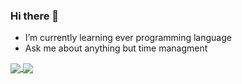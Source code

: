 ### Hi there 👋

- I’m currently learning ever programming language
- Ask me about anything but time managment

<a href="https://github.com/anuraghazra/github-readme-stats">
  <img align="center" src="https://github-readme-stats.vercel.app/api/pin/?username=rankail&repo=github-readme-stats&count_private=trueshow_icons=true?theme=gotham" />
</a>
<a href="https://github.com/anuraghazra/top-langs">
  <img align="center" src="https://github-readme-stats.vercel.app/api/pin/?username=rankail" />
</a>
